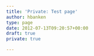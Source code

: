 ```yaml
---
title: 'Private: Test page'
author: hbanken
type: page
date: 2012-07-13T09:20:57+00:00
draft: true
private: true

---
```

